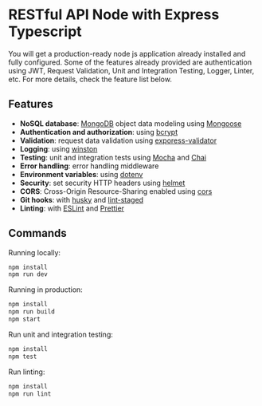 # RESTful API Node with Express Typescript

You will get a production-ready node js application already installed and fully configured. Some of the features already provided are authentication using JWT, Request Validation, Unit and Integration Testing, Logger, Linter, etc.
For more details, check the feature list below.

## Features

- **NoSQL database**: [MongoDB](https://www.mongodb.com) object data modeling using [Mongoose](https://mongoosejs.com)
- **Authentication and authorization**: using [bcrypt](https://github.com/kelektiv/node.bcrypt.js)
- **Validation**: request data validation using [exporess-validator](https://express-validator.github.io/)
- **Logging**: using [winston](https://github.com/winstonjs/winston)
- **Testing**: unit and integration tests using [Mocha](https://mochajs.org/) and [Chai](https://www.chaijs.com/)
- **Error handling**: error handling middleware
- **Environment variables**: using [dotenv](https://github.com/motdotla/dotenv)
- **Security**: set security HTTP headers using [helmet](https://helmetjs.github.io)
- **CORS**: Cross-Origin Resource-Sharing enabled using [cors](https://github.com/expressjs/cors)
- **Git hooks**: with [husky](https://github.com/typicode/husky) and [lint-staged](https://github.com/okonet/lint-staged)
- **Linting**: with [ESLint](https://eslint.org) and [Prettier](https://prettier.io)

## Commands

Running locally:

```bash
npm install
npm run dev
```

Running in production:

```bash
npm install
npm run build
npm start
```

Run unit and integration testing:

```bash
npm install
npm test
```

Run linting:

```bash
npm install
npm run lint
```
